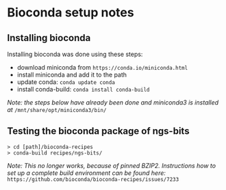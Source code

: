 # Bioconda setup notes

## Installing bioconda

Installing bioconda was done using these steps: 

* download miniconda from `https://conda.io/miniconda.html`
* install miniconda and add it to the path
* update conda: `conda update conda`
* install conda-build: `conda install conda-build`

*Note: the steps below have already been done and miniconda3 is installed at* `/mnt/share/opt/miniconda3/bin/`

## Testing the bioconda package of ngs-bits

	> cd [path]/bioconda-recipes
	> conda-build recipes/ngs-bits/

*Note: This no longer works, because of pinned BZIP2. Instructions how to set up a complete build environment can be found here:*  
`https://github.com/bioconda/bioconda-recipes/issues/7233`

